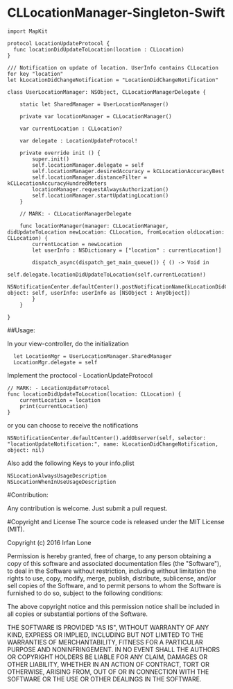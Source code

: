 # CLLocationManager-Singleton-Swift


    import MapKit

    protocol LocationUpdateProtocol {
      func locationDidUpdateToLocation(location : CLLocation)
    }

    /// Notification on update of location. UserInfo contains CLLocation for key "location"
    let kLocationDidChangeNotification = "LocationDidChangeNotification"

    class UserLocationManager: NSObject, CLLocationManagerDelegate {

        static let SharedManager = UserLocationManager()

        private var locationManager = CLLocationManager()

        var currentLocation : CLLocation?

        var delegate : LocationUpdateProtocol!

        private override init () {
            super.init()
            self.locationManager.delegate = self
            self.locationManager.desiredAccuracy = kCLLocationAccuracyBest
            self.locationManager.distanceFilter = kCLLocationAccuracyHundredMeters
            locationManager.requestAlwaysAuthorization()
            self.locationManager.startUpdatingLocation()
        }

        // MARK: - CLLocationManagerDelegate

        func locationManager(manager: CLLocationManager, didUpdateToLocation newLocation: CLLocation, fromLocation oldLocation: CLLocation) {
            currentLocation = newLocation
            let userInfo : NSDictionary = ["location" : currentLocation!]

            dispatch_async(dispatch_get_main_queue()) { () -> Void in
                self.delegate.locationDidUpdateToLocation(self.currentLocation!)
                NSNotificationCenter.defaultCenter().postNotificationName(kLocationDidChangeNotification, object: self, userInfo: userInfo as [NSObject : AnyObject])
            }
        }

    }

##Usage:

In your view-controller, do the initialization

      let LocationMgr = UserLocationManager.SharedManager
      LocationMgr.delegate = self

Implement the proctocol - LocationUpdateProtocol
    
    // MARK: - LocationUpdateProtocol
    func locationDidUpdateToLocation(location: CLLocation) {
        currentLocation = location
        print(currentLocation)
    }
    
or you can choose to receive the notifications

    NSNotificationCenter.defaultCenter().addObserver(self, selector: "locationUpdateNotification:", name: kLocationDidChangeNotification, object: nil)

Also add the following Keys to your info.plist

    NSLocationAlwaysUsageDescription
    NSLocationWhenInUseUsageDescription

#Contribution:

Any contribution is welcome. Just submit a pull request.
    
#Copyright and License
The source code is released under the MIT License (MIT).

Copyright (c) 2016 Irfan Lone

Permission is hereby granted, free of charge, to any person obtaining a copy
of this software and associated documentation files (the "Software"), to deal
in the Software without restriction, including without limitation the rights
to use, copy, modify, merge, publish, distribute, sublicense, and/or sell
copies of the Software, and to permit persons to whom the Software is
furnished to do so, subject to the following conditions:

The above copyright notice and this permission notice shall be included in all
copies or substantial portions of the Software.

THE SOFTWARE IS PROVIDED "AS IS", WITHOUT WARRANTY OF ANY KIND, EXPRESS OR
IMPLIED, INCLUDING BUT NOT LIMITED TO THE WARRANTIES OF MERCHANTABILITY,
FITNESS FOR A PARTICULAR PURPOSE AND NONINFRINGEMENT. IN NO EVENT SHALL THE
AUTHORS OR COPYRIGHT HOLDERS BE LIABLE FOR ANY CLAIM, DAMAGES OR OTHER
LIABILITY, WHETHER IN AN ACTION OF CONTRACT, TORT OR OTHERWISE, ARISING FROM,
OUT OF OR IN CONNECTION WITH THE SOFTWARE OR THE USE OR OTHER DEALINGS IN THE
SOFTWARE.
